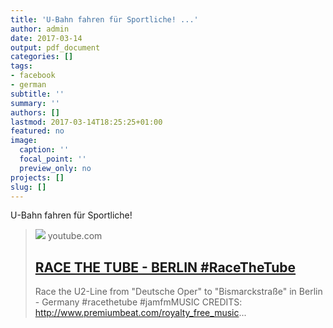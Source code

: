 ```yaml
---
title: 'U-Bahn fahren für Sportliche! ...'
author: admin
date: 2017-03-14
output: pdf_document
categories: []
tags:
- facebook
- german
subtitle: ''
summary: ''
authors: []
lastmod: 2017-03-14T18:25:25+01:00
featured: no
image:
  caption: ''
  focal_point: ''
  preview_only: no
projects: []
slug: []
---
```

U-Bahn fahren für Sportliche!
> [![](https://i.ytimg.com/vi/jjgkU2QhZr8/hqdefault.jpg)](https://www.youtube.com/watch?v=jjgkU2QhZr8)
> youtube.com
> ## [RACE THE TUBE - BERLIN #RaceTheTube](https://www.youtube.com/watch?v=jjgkU2QhZr8)
>
>Race the U2-Line from "Deutsche Oper" to "Bismarckstraße" in Berlin - Germany #racethetube #jamfmMUSIC CREDITS: http://www.premiumbeat.com/royalty_free_music...

